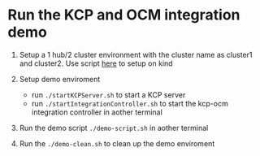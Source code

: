 # Run the KCP and OCM integration demo

1. Setup a 1 hub/2 cluster environment with the cluster name as cluster1 and cluster2. Use script [here](https://github.com/open-cluster-management-io/OCM/tree/main/solutions/setup-dev-environment) to setup on kind

2. Setup demo enviroment
    - run `./startKCPServer.sh` to start a KCP server
    - run `./startIntegrationController.sh` to start the kcp-ocm integration controller in aother terminal

3. Run the demo script `./demo-script.sh` in aother terminal

4. Run the `./demo-clean.sh` to clean up the demo enviroment
